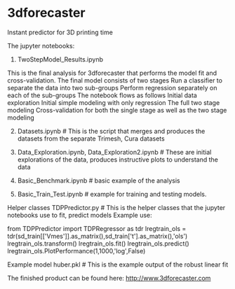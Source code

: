# 3dforecaster
Instant predictor for 3D printing time

The jupyter notebooks:
1. TwoStepModel_Results.ipynb

This is the final analysis for 3dforecaster that performs the model fit and cross-validation.
The final model consists of two stages
Run a classifier to separate the data into two sub-groups
Perform regression separately on each of the sub-groups
The notebook flows as follows
Initial data exploration
Initial simple modeling with only regression
The full two stage modeling
Cross-validation for both the single stage as well as the two stage modeling


2. Datasets.ipynb # This is the script that merges and produces the datasets from the separate Trimesh, Cura datasets

3. Data_Exploration.ipynb, Data_Exploration2.ipynb # These are initial explorations of the data, produces instructive plots to understand the data

4. Basic_Benchmark.ipynb # basic example of the analysis

5. Basic_Train_Test.ipynb # example for training and testing models.

Helper classes
TDPPredictor.py # This is the helper classes that the jupyter notebooks use to fit, predict models
Example use:

from TDPPredictor import TDPRegressor as tdr
lregtrain_ols = tdr(sd_train[['Vmes']].as_matrix(),sd_train['t'].as_matrix(),'ols')
lregtrain_ols.transform()
lregtrain_ols.fit()
lregtrain_ols.predict()
lregtrain_ols.PlotPerformance(1,1000,'log',False)

Example model
huber.pkl # This is the example output of the robust linear fit

The finished product can be found here: http://www.3dforecaster.com
